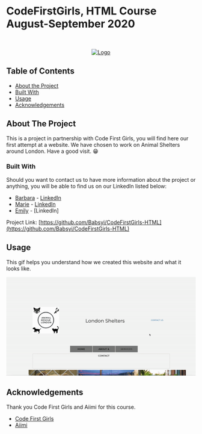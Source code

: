 # CodeFirstGirls, HTML Course August-September 2020

<!-- PROJECT LOGO -->
<br />
<p align="center">
  <a href="https://github.com/Babsyi/CodeFirstGirls-HTML/blob/master/Image/Logo.png">
    <img src="images/Logo.png" alt="Logo" width="80" height="80">
  </a>


<!-- TABLE OF CONTENTS -->
## Table of Contents

* [About the Project](#about-the-project)
* [Built With](#built-with)
* [Usage](#usage)
* [Acknowledgements](#acknowledgements)



<!-- ABOUT THE PROJECT -->
## About The Project

This is a project in partnership with Code First Girls, you will find here our first attempt at a website. We have chosen to work on Animal Shelters around London. Have a good visit. :grin:

### Built With

Should you want to contact us to have more information about the project or anything, you will be able to find us on our LinkedIn listed below: 

* [Barbara](https://github.com/Babsyi) -  [LinkedIn](https://www.linkedin.com/in/barbara-balogun-168354108/)
* [Marie](https://github.com/mdesaules) - [LinkedIn](https://www.linkedin.com/in/marie-desaules-7aa496183/)
* [Emily](https://github.com/ffoxx601) - [LinkedIn]

Project Link: [https://github.com/Babsyi/CodeFirstGirls-HTML](https://github.com/Babsyi/CodeFirstGirls-HTML)

## Usage

This gif helps you understand how we created this website and what it looks like. 

![](ezgif.com-video-to-gif.gif)


<!-- ACKNOWLEDGEMENTS -->
## Acknowledgements

Thank you Code First Girls and Aiimi for this course.

* [Code First Girls](https://codefirstgirls.org.uk)
* [Aiimi](https://www.aiimi.com)
